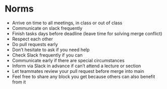 # Norms

- Arrive on time to all meetings, in class or out of class
- Communicate on slack frequently
- Finish tasks days before deadline (leave time for solving merge conflict)
- Respect each other
- Do pull requests early
- Don’t hesitate to ask if you need help
- Check Slack frequently if you can
- Communicate early if there are special circumstances
- Inform via Slack in advance if can’t attend a lecture or section
- Let teammates review your pull request before merge into main
- Feel free to share any block you get because others can also benefit from it


